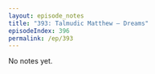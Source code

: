 ```yaml
---
layout: episode_notes
title: "393: Talmudic Matthew — Dreams"
episodeIndex: 396
permalink: /ep/393
---
```

No notes yet.
